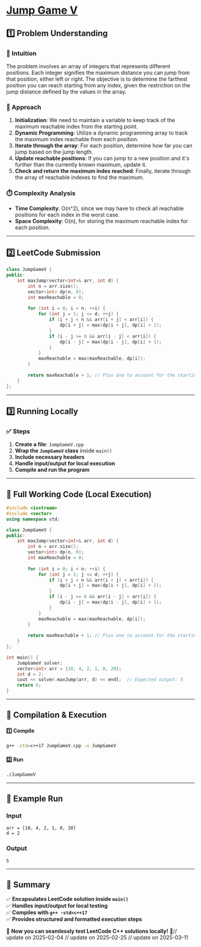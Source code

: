 # **[Jump Game V](https://leetcode.com/problems/jump-game-v/description/)**  

## **1️⃣ Problem Understanding**  
### **📌 Intuition**  
The problem involves an array of integers that represents different positions. Each integer signifies the maximum distance you can jump from that position, either left or right. The objective is to determine the farthest position you can reach starting from any index, given the restriction on the jump distance defined by the values in the array. 

### **🚀 Approach**  
1. **Initialization**: We need to maintain a variable to keep track of the maximum reachable index from the starting point.
2. **Dynamic Programming**: Utilize a dynamic programming array to track the maximum index reachable from each position.
3. **Iterate through the array**: For each position, determine how far you can jump based on the jump length.
4. **Update reachable positions**: If you can jump to a new position and it's further than the currently known maximum, update it.
5. **Check and return the maximum index reached**: Finally, iterate through the array of reachable indexes to find the maximum.

### **⏱️ Complexity Analysis**  
- **Time Complexity**: O(n^2), since we may have to check all reachable positions for each index in the worst case.  
- **Space Complexity**: O(n), for storing the maximum reachable index for each position.  

---  

## **2️⃣ LeetCode Submission**  
```cpp
class JumpGameV {
public:
    int maxJump(vector<int>& arr, int d) {
        int n = arr.size();
        vector<int> dp(n, 0);
        int maxReachable = 0;
        
        for (int i = 0; i < n; ++i) {
            for (int j = 1; j <= d; ++j) {
                if (i + j < n && arr[i + j] < arr[i]) {
                    dp[i + j] = max(dp[i + j], dp[i] + 1);
                }
                if (i - j >= 0 && arr[i - j] < arr[i]) {
                    dp[i - j] = max(dp[i - j], dp[i] + 1); 
                }
            }
            maxReachable = max(maxReachable, dp[i]);
        }
        
        return maxReachable + 1; // Plus one to account for the starting index.
    }
};  
```  

---  

## **3️⃣ Running Locally**  
### **✅ Steps**  
1. **Create a file**: `JumpGameV.cpp`  
2. **Wrap the `JumpGameV` class** inside `main()`  
3. **Include necessary headers**  
4. **Handle input/output for local execution**  
5. **Compile and run the program**  

---  

## **📝 Full Working Code (Local Execution)**  
```cpp
#include <iostream>
#include <vector>
using namespace std;

class JumpGameV {
public:
    int maxJump(vector<int>& arr, int d) {
        int n = arr.size();
        vector<int> dp(n, 0);
        int maxReachable = 0;
        
        for (int i = 0; i < n; ++i) {
            for (int j = 1; j <= d; ++j) {
                if (i + j < n && arr[i + j] < arr[i]) {
                    dp[i + j] = max(dp[i + j], dp[i] + 1);
                }
                if (i - j >= 0 && arr[i - j] < arr[i]) {
                    dp[i - j] = max(dp[i - j], dp[i] + 1); 
                }
            }
            maxReachable = max(maxReachable, dp[i]);
        }
        
        return maxReachable + 1; // Plus one to account for the starting index.
    }
};

int main() {
    JumpGameV solver;
    vector<int> arr = {10, 4, 2, 1, 0, 20}; 
    int d = 2;
    cout << solver.maxJump(arr, d) << endl;  // Expected output: 5 
    return 0;
}
```  

---  

## **🔧 Compilation & Execution**  
#### **1️⃣ Compile**  
```bash
g++ -std=c++17 JumpGameV.cpp -o JumpGameV
```  

#### **2️⃣ Run**  
```bash
./JumpGameV
```  

---  

## **🎯 Example Run**  
### **Input**  
```
arr = [10, 4, 2, 1, 0, 20]
d = 2
```  
### **Output**  
```
5
```  

---  

## **📌 Summary**  
✅ **Encapsulates LeetCode solution inside `main()`**  
✅ **Handles input/output for local testing**  
✅ **Compiles with `g++ -std=c++17`**  
✅ **Provides structured and formatted execution steps**  

🚀 **Now you can seamlessly test LeetCode C++ solutions locally!** 🚀// update on 2025-02-04
// update on 2025-02-25
// update on 2025-03-11
